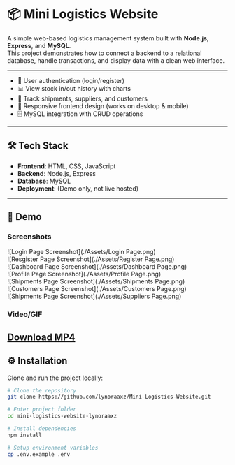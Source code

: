 # 📦 Mini Logistics Website

A simple web-based logistics management system built with **Node.js**, **Express**, and **MySQL**.  
This project demonstrates how to connect a backend to a relational database, handle transactions, and display data with a clean web interface.  

---

- 🔑 User authentication (login/register)  
- 📊 View stock in/out history with charts  
- 🚚 Track shipments, suppliers, and customers  
- 📱 Responsive frontend design (works on desktop & mobile)  
- 🗄 MySQL integration with CRUD operations  

---

## 🛠 Tech Stack
- **Frontend**: HTML, CSS, JavaScript  
- **Backend**: Node.js, Express  
- **Database**: MySQL  
- **Deployment**: (Demo only, not live hosted)  

---

## 📸 Demo
### Screenshots
![Login Page Screenshot](./Assets/Login Page.png)  
![Resgister Page Screenshot](./Assets/Register Page.png)  
![Dashboard Page Screenshot](./Assets/Dashboard Page.png)  
![Profile Page Screenshot](./Assets/Profile Page.png)  
![Shipments Page Screenshot](./Assets/Shipments Page.png)  
![Customers Page Screenshot](./Assets/Customers Page.png)  
![Shipments Page Screenshot](./Assets/Suppliers Page.png)  

### Video/GIF
[Download MP4](./Assets/LogisticsDemo.mp4)
---

## ⚙️ Installation
Clone and run the project locally:  

```bash
# Clone the repository
git clone https://github.com/lynoraaxz/Mini-Logistics-Website.git

# Enter project folder
cd mini-logistics-website-lynoraaxz

# Install dependencies
npm install

# Setup environment variables
cp .env.example .env
